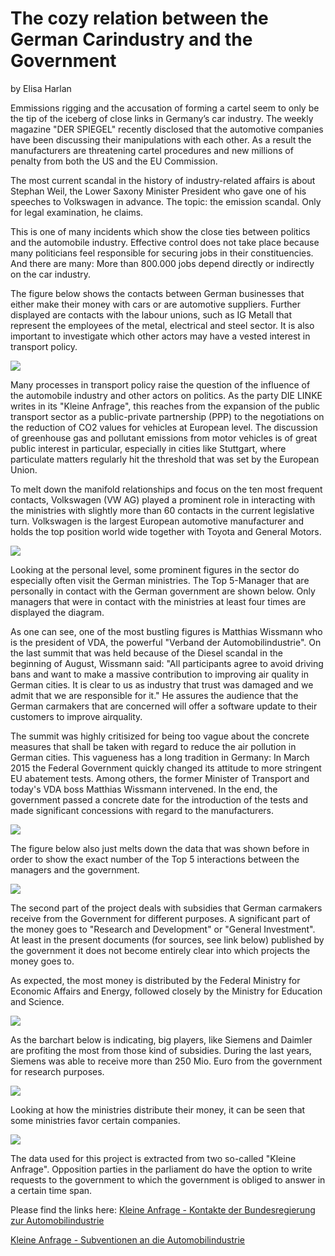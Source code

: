 # The cozy relation between the German Carindustry and the Government


by Elisa Harlan

Emmissions rigging and the accusation of forming a cartel seem to only be the tip of the iceberg of close links in Germany’s car industry. The weekly magazine "DER SPIEGEL" recently disclosed that the automotive companies have been discussing their manipulations with each other. As a result the manufacturers are threatening cartel procedures and new millions of penalty from both the US and the EU Commission. 

The most current scandal in the history of industry-related affairs is about Stephan Weil, the Lower Saxony Minister President who gave one of his speeches to Volkswagen in advance. The topic: the emission scandal. Only for legal examination, he claims. 

This is one of many incidents which show the close ties between politics and the automobile industry. Effective control does not take place because many politicians feel responsible for securing jobs in their constituencies. And there are many: More than 800.000 jobs depend directly or indirectly on the car industry.

The figure below shows the contacts between German businesses that either make their money with cars or are automotive suppliers. Further displayed are contacts with the labour unions, such as IG Metall that represent the employees of the metal, electrical and steel sector. It is also important to investigate which other actors may have a vested interest in transport policy. 
 

![](Sankey_business_contact.png)


Many processes in transport policy raise the question of the influence of the automobile industry and other actors on politics. As the party DIE LINKE writes in its "Kleine Anfrage", this reaches from the expansion of the public transport sector as a public-private partnership (PPP) to the negotiations on the reduction of CO2 values ​​for vehicles at European level. The discussion of greenhouse gas and pollutant emissions from motor vehicles is of great public interest in particular, especially in cities like Stuttgart, where particulate matters regularly hit the threshold that was set by the European Union.

To melt down the manifold relationships and focus on the ten most frequent contacts, Volkswagen (VW AG) played a prominent role in interacting with the ministries with slightly more than 60 contacts in the current legislative turn. Volkswagen is the largest European automotive manufacturer and holds the top position world wide together with Toyota and General Motors. 



![](Top_10_businesses_contacts.png)



Looking at the personal level, some prominent figures in the sector do especially often visit the German ministries. The Top 5-Manager that are personally in contact with the German government are shown below. Only managers that were in contact with the ministries at least four times are displayed the diagram. 

As one can see, one of the most bustling figures is Matthias Wissmann who is the president of VDA, the powerful "Verband der Automobilindustrie". On the last summit that was held because of the Diesel scandal in the beginning of August, Wissmann said: "All participants agree to avoid driving bans and want to make a massive contribution to improving air quality in German cities. It is clear to us as industry that trust was damaged and we admit that we are responsible for it." He assures the audience that the German carmakers that are concerned will offer a software update to their customers to improve airquality. 

The summit was highly critisized for being too vague about the concrete measures that shall be taken with regard to reduce the air pollution in German cities. 
This vagueness has a long tradition in Germany: In March 2015 the Federal Government quickly changed its attitude to more stringent EU abatement tests. Among others, the former Minister of Transport and today's VDA boss Matthias Wissmann intervened. In the end, the government passed a concrete date for the introduction of the tests and made significant concessions with regard to the manufacturers.

![](Sankey_personal_contacts.png)

The figure below also just melts down the data that was shown before in order to show the exact number of the Top 5 interactions between the managers and the government. 

![](Top_5_Managers_in_Contact_Ministries.png)

The second part of the project deals with subsidies that German carmakers receive from the Government for different purposes. A significant part of the money goes to "Research and Development" or "General Investment".
At least in the present documents (for sources, see link below) published by the government it does not become entirely clear into which projects the money goes to. 

As expected, the most money is distributed by the Federal Ministry for Economic Affairs and Energy, followed closely by the Ministry for Education and Science. 

![](Total_subsidies.png)

As the barchart below is indicating, big players, like Siemens and Daimler are profiting the most from those kind of subsidies. During the last years, Siemens was able to receive more than 250 Mio. Euro from the government for research purposes. 
 

![](Top_5_Businesses_Subsidies.png)

Looking at how the ministries distribute their money, it can be seen that some ministries favor certain companies. 


![](Top_10_Money_to_Business.png)

The data used for this project is extracted from two so-called "Kleine Anfrage". Opposition parties in the parliament do have the option to write requests to the government to which the government is obliged to answer in a certain time span. 

Please find the links here: 
[Kleine Anfrage - Kontakte der Bundesregierung zur Automobilindustrie](http://dip21.bundestag.de/dip21/btd/18/128/1812880.pdf)

[Kleine Anfrage - Subventionen an die Automobilindustrie](http://dip21.bundestag.de/dip21/btd/18/123/1812370.pdf)

